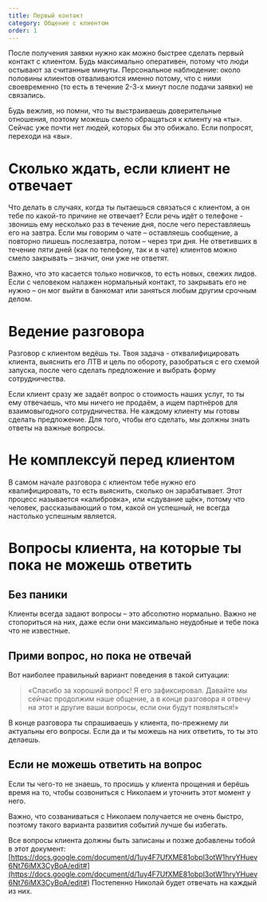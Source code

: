 ```yaml
---
title: Первый контакт
category: Общение с клиентом
order: 1
---
```


После получения заявки нужно как можно быстрее сделать первый контакт с клиентом. Будь максимально оперативен, потому что люди остывают за считанные минуты. Персональное наблюдение: около половины клиентов отваливаются именно потому, что с ними своевременно (то есть в течение 2-3-х минут после подачи заявки) не связались. 

Будь вежлив, но помни, что ты выстраиваешь доверительные отношения, поэтому можешь смело обращаться к клиенту на «ты». Сейчас уже почти нет людей, которых бы это обижало. Если попросят, переходи на «вы». 

# Сколько ждать, если клиент не отвечает

Что делать в случаях, когда ты пытаешься связаться с клиентом, а он тебе по какой-то причине не отвечает? Если речь идёт о телефоне - звонишь ему несколько раз в течение дня, после чего переставляешь его на завтра. Если мы говорим о чате – оставляешь сообщение, а повторно пишешь послезавтра, потом – через три дня. Не ответивших в течение пяти дней (как по телефону, так и в чате) клиентов можно смело закрывать – значит, они уже не ответят. 

Важно, что это касается только новичков, то есть новых, свежих лидов. Если с человеком налажен нормальный контакт, то закрывать его не нужно – он мог выйти в банкомат или заняться любым другим срочным делом. 

# Ведение разговора

Разговор с клиентом ведёшь ты. Твоя задача - отквалифицировать клиента, выяснить его ЛТВ и цель по обороту, разобраться с его схемой запуска, после чего сделать предложение и выбрать форму сотрудничества. 

Если клиент сразу же задаёт вопрос о стоимость наших услуг, то ты ему отвечаешь, что мы ничего не продаём, а ищем партнёров для взаимовыгодного сотрудничества. Не каждому клиенту мы готовы сделать предложение. Для того, чтобы его сделать, мы должны знать ответы на важные вопросы. 

# Не комплексуй перед клиентом 

В самом начале разговора с клиентом тебе нужно его квалифицировать, то есть выяснить, сколько он зарабатывает. Этот процесс называется «калибровка», или «сдувание щёк», потому что человек, рассказывающий о том, какой он успешный, не всегда настолько успешным является. 

# Вопросы клиента, на которые ты пока не можешь ответить

## Без паники

Клиенты всегда задают вопросы – это абсолютно нормально. Важно не стопориться на них, даже если они максимально неудобные и тебе пока что не известные.

## Прими вопрос, но пока не отвечай

Вот наиболее правильный вариант поведения в такой ситуации:

> «Спасибо за хороший вопрос! Я его зафиксировал. Давайте мы сейчас продолжим наше общение, а в конце разговора я отвечу на этот и другие ваши вопросы, если они будут появляться!»

В конце разговора ты спрашиваешь у клиента, по-прежнему ли актуальны его вопросы. Если да и ты можешь на них ответить, то ты это делаешь.

## Если не можешь ответить на вопрос

Если ты чего-то не знаешь, то просишь у клиента прощения и берёшь время на то, чтобы созвониться с Николаем и уточнить этот момент у него.

Важно, что созваниваться с Николаем получается не очень быстро, поэтому такого варианта развития событий лучше бы избегать.

Все вопросы клиента должны быть записаны и позже добавлены тобой в этот документ: [https://docs.google.com/document/d/1uy4F7UfXME81obpl3otW1hryYHuev6Nt76iMX3CyBoA/edit#](https://docs.google.com/document/d/1uy4F7UfXME81obpl3otW1hryYHuev6Nt76iMX3CyBoA/edit#) Постепенно Николай будет отвечать на каждый из них.